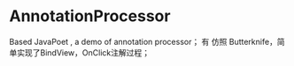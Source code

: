 # AnnotationProcessor
Based JavaPoet ,  a demo of annotation processor；
有 仿照 Butterknife，简单实现了BindView，OnClick注解过程；
